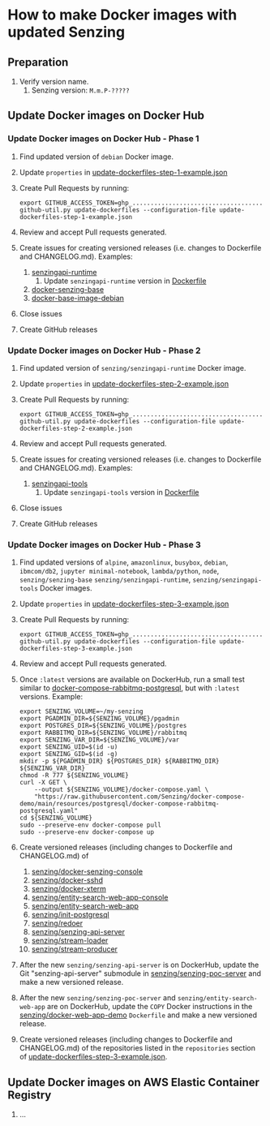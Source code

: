# How to make Docker images with updated Senzing

## Preparation

1. Verify version name.
    1. Senzing version: `M.m.P-?????`

## Update Docker images on Docker Hub

### Update Docker images on Docker Hub  - Phase 1

1. Find updated version of `debian` Docker image.
1. Update `properties` in
   [update-dockerfiles-step-1-example.json](https://github.com/senzing-garage/github-util/blob/main/update-dockerfiles-step-1-example.json)
1. Create Pull Requests by running:

    ```console
    export GITHUB_ACCESS_TOKEN=ghp_....................................
    github-util.py update-dockerfiles --configuration-file update-dockerfiles-step-1-example.json
    ```

1. Review and accept Pull requests generated.
1. Create issues for creating versioned releases (i.e. changes to Dockerfile and CHANGELOG.md).
   Examples:
    1. [senzingapi-runtime](https://github.com/senzing-garage/senzingapi-runtime/issues/31)
        1. Update `senzingapi-runtime` version in
           [Dockerfile](https://github.com/senzing-garage/senzingapi-runtime/blob/main/Dockerfile)
    1. [docker-senzing-base](https://github.com/senzing-garage/docker-senzing-base/issues/126)
    1. [docker-base-image-debian](https://github.com/senzing-garage/docker-base-image-debian/issues/42)
1. Close issues
1. Create GitHub releases

### Update Docker images on Docker Hub - Phase 2

1. Find updated version of `senzing/senzingapi-runtime` Docker image.
1. Update `properties` in
   [update-dockerfiles-step-2-example.json](https://github.com/senzing-garage/github-util/blob/main/update-dockerfiles-step-2-example.json)
1. Create Pull Requests by running:

    ```console
    export GITHUB_ACCESS_TOKEN=ghp_....................................
    github-util.py update-dockerfiles --configuration-file update-dockerfiles-step-2-example.json
    ```

1. Review and accept Pull requests generated.
1. Create issues for creating versioned releases (i.e. changes to Dockerfile and CHANGELOG.md).
   Examples:
    1. [senzingapi-tools](https://github.com/senzing-garage/senzingapi-tools/issues/25)
        1. Update `senzingapi-tools` version in
           [Dockerfile](https://github.com/senzing-garage/senzingapi-tools/blob/main/Dockerfile)
1. Close issues
1. Create GitHub releases

### Update Docker images on Docker Hub - Phase 3

1. Find updated versions of
   `alpine`,
   `amazonlinux`,
   `busybox`,
   `debian`,
   `ibmcom/db2`,
   `jupyter minimal-notebook`,
   `lambda/python`,
   `node`,
   `senzing/senzing-base`
   `senzing/senzingapi-runtime`,
   `senzing/senzingapi-tools`
    Docker images.
1. Update `properties` in
   [update-dockerfiles-step-3-example.json](https://github.com/senzing-garage/github-util/blob/main/update-dockerfiles-step-3-example.json)
1. Create Pull Requests by running:

    ```console
    export GITHUB_ACCESS_TOKEN=ghp_....................................
    github-util.py update-dockerfiles --configuration-file update-dockerfiles-step-3-example.json
    ```

1. Review and accept Pull requests generated.
1. Once `:latest` versions are available on DockerHub,
   run a small test similar to
   [docker-compose-rabbitmq-postgresql](https://github.com/senzing-garage/docker-compose-demo/blob/main/docs/docker-compose-rabbitmq-postgresql/README.md#demonstrate), but with `:latest` versions.
   Example:

    ```console
    export SENZING_VOLUME=~/my-senzing
    export PGADMIN_DIR=${SENZING_VOLUME}/pgadmin
    export POSTGRES_DIR=${SENZING_VOLUME}/postgres
    export RABBITMQ_DIR=${SENZING_VOLUME}/rabbitmq
    export SENZING_VAR_DIR=${SENZING_VOLUME}/var
    export SENZING_UID=$(id -u)
    export SENZING_GID=$(id -g)
    mkdir -p ${PGADMIN_DIR} ${POSTGRES_DIR} ${RABBITMQ_DIR} ${SENZING_VAR_DIR}
    chmod -R 777 ${SENZING_VOLUME}
    curl -X GET \
        --output ${SENZING_VOLUME}/docker-compose.yaml \
        "https://raw.githubusercontent.com/Senzing/docker-compose-demo/main/resources/postgresql/docker-compose-rabbitmq-postgresql.yaml"
    cd ${SENZING_VOLUME}
    sudo --preserve-env docker-compose pull
    sudo --preserve-env docker-compose up

    ```

1. Create versioned releases (including changes to Dockerfile and CHANGELOG.md) of
    1. [senzing/docker-senzing-console](https://github.com/senzing-garage/docker-senzing-console)
    1. [senzing/docker-sshd](https://github.com/senzing-garage/docker-sshd)
    1. [senzing/docker-xterm](https://github.com/senzing-garage/docker-xterm)
    1. [senzing/entity-search-web-app-console](https://github.com/senzing-garage/entity-search-web-app-console)
    1. [senzing/entity-search-web-app](https://github.com/senzing-garage/entity-search-web-app)
    1. [senzing/init-postgresql](https://github.com/senzing-garage/init-postgresql)
    1. [senzing/redoer](https://github.com/senzing-garage/redoer)
    1. [senzing/senzing-api-server](https://github.com/senzing-garage/senzing-api-server)
    1. [senzing/stream-loader](https://github.com/senzing-garage/stream-loader)
    1. [senzing/stream-producer](https://github.com/senzing-garage/stream-producer)

1. After the new `senzing/senzing-api-server` is on DockerHub,
   update the Git "senzing-api-server" submodule in
   [senzing/senzing-poc-server](https://github.com/senzing-garage/senzing-poc-server)
   and make a new versioned release.
1. After the new `senzing/senzing-poc-server` and `senzing/entity-search-web-app` are on DockerHub,
   update the `COPY` Docker instructions in the
   [senzing/docker-web-app-demo](https://github.com/senzing-garage/docker-web-app-demo)
   `Dockerfile`
   and make a new versioned release.
1. Create versioned releases (including changes to Dockerfile and CHANGELOG.md) of the repositories
   listed in the `repositories` section of
   [update-dockerfiles-step-3-example.json](https://github.com/senzing-garage/github-util/blob/main/update-dockerfiles-step-3-example.json).

## Update Docker images on AWS Elastic Container Registry

1. ...
